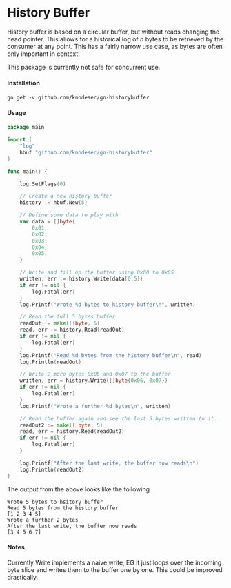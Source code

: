 # History Buffer
History buffer is based on a circular buffer, but without reads changing the head pointer. This allows for a historical log of *n* bytes to be retrieved by the consumer at any point. This has a fairly narrow use case, as bytes are often only important in context.
  
This package is currently not safe for concurrent use.
#### Installation
```
go get -v github.com/knodesec/go-historybuffer
```

#### Usage

```go
package main

import (
    "log"
    hbuf "github.com/knodesec/go-historybuffer"
)

func main() {

    log.SetFlags(0)

    // Create a new history buffer
    history := hbuf.New(5)

    // Define some data to play with
    var data = []byte{
        0x01,
        0x02,
        0x03,
        0x04,
        0x05,        
    }

    // Write and fill up the buffer using 0x00 to 0x05
    written, err := history.Write(data[0:5])
    if err != nil {
        log.Fatal(err)
    }
    log.Printf("Wrote %d bytes to history buffer\n", written)

    // Read the full 5 bytes buffer
    readOut := make([]byte, 5)
    read, err := history.Read(readOut)
    if err != nil {
        log.Fatal(err)
    }
    log.Printf("Read %d bytes from the history buffer\n", read)
    log.Println(readOut)

    // Write 2 more bytes 0x06 and 0x07 to the buffer
    written, err = history.Write([]byte{0x06, 0x07})
    if err != nil {
        log.Fatal(err)
    }
    log.Printf("Wrote a further %d bytes\n", written)

    // Read the buffer again and see the last 5 bytes written to it.
    readOut2 := make([]byte, 5)
    read, err = history.Read(readOut2)
    if err != nil {
        log.Fatal(err)
    }

    log.Printf("After the last write, the buffer now reads\n")
    log.Println(readOut2)
}
```

The output from the above looks like the following
```
Wrote 5 bytes to hsitory buffer
Read 5 bytes from the history buffer
[1 2 3 4 5]
Wrote a further 2 bytes
After the last write, the buffer now reads
[3 4 5 6 7]
```

#### Notes
Currently Write implements a naive write, EG it just loops over the incoming byte slice and writes them to the buffer one by one. This could be improved drastically.
